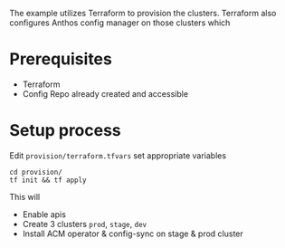 


The example utilizes Terraform to provision the clusters. Terraform also configures Anthos config manager on those clusters which

# Prerequisites

- Terraform
- Config Repo already created and accessible


# Setup process


Edit `provision/terraform.tfvars` set appropriate variables


```shell
cd provision/
tf init && tf apply
```

This will

- Enable apis
- Create 3 clusters `prod`, `stage`, `dev`
- Install ACM operator & config-sync on stage & prod cluster

